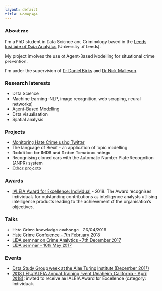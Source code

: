 ```yaml
---
layout: default
title: Homepage
---
```


### About me
I'm a PhD student in Data Science and Criminology based in the [Leeds Institute of Data Analytics](https://lida.leeds.ac.uk/) (University of Leeds). 

My project involves the use of Agent-Based Modelling for situational crime prevention.

I'm under the supervision of [Dr Daniel Birks](https://www.griffith.edu.au/criminology-law/school-criminology-criminal-justice/staff/dr-daniel-birks) and [Dr Nick Malleson](http://nickmalleson.co.uk/).

### Research Interests

* Data Science
* Machine learning (NLP, image recognition, web scraping, neural networks)
* Agent-Based Modelling 
* Data visualisation
* Spatial analysis

### Projects

* [Monitoring Hate Crime using Twitter](https://mednche.github.io/HateCrime/)
* The language of Brexit - an application of topic modelling
* Reddit bot for IMDB and Rotten Tomatoes ratings
* Recognising cloned cars with the Automatic Number Plate Recognition (ANPR) system
* [Other projects](https://mednche.github.io/VariousProjects/)

### Awards

* [IALEIA Award for Excellence: Individual](https://mednche.github.io/IALEIA/) - 2018. The Award recognises individuals for outstanding contributions as intelligence analysts utilising intelligence products leading to the achievement of the organisation’s objectives.


### Talks
* Hate Crime knowledge exchange - 26/04/2018
* [Hate Crime Conference - 7th February 2018](https://www.eventbrite.co.uk/e/hate-crime-conference-tickets-42034378959)
* [LIDA seminar on Crime Analytics - 7th December 2017](https://lida.leeds.ac.uk/event/crime-analytics-2/)
* [LIDA seminar - 18th May 2017](https://lida.leeds.ac.uk/event/lida-intern-seminar-4/)

### Events
* [Data Study Group week at the Alan Turing Institute (December 2017)](https://www.turing.ac.uk/data-study-groups/)
* [2018 LEIU/IALEIA Annual Training event (Anaheim, California  - April 2018)](https://www.ialeia.org/registration_agenda.php): invited to receive an IALEIA Award for Excellence (category: Individual).






